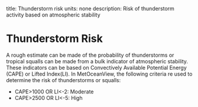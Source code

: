 title: Thunderstorm risk
units: none
description: Risk of thunderstorm activity based on atmospheric stability

# Thunderstorm Risk
A rough estimate can be made of the probability of thunderstorms or tropical squalls can be made from a bulk indicator of atmospheric stability.
These indicators can be based on Convectively Available Potential Energy (CAPE) or Lifted Index(LI).
In MetOceanView, the following criteria re used to determine the risk of thunderstorms or squalls:
- CAPE>1000 OR LI<-2: Moderate
- CAPE>2500 OR LI<-5: High

